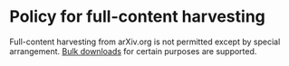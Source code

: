# Policy for full-content harvesting

Full-content harvesting from arXiv.org is not permitted except by special arrangement. [Bulk downloads](../../help/bulk_data.md) for certain purposes are supported.
